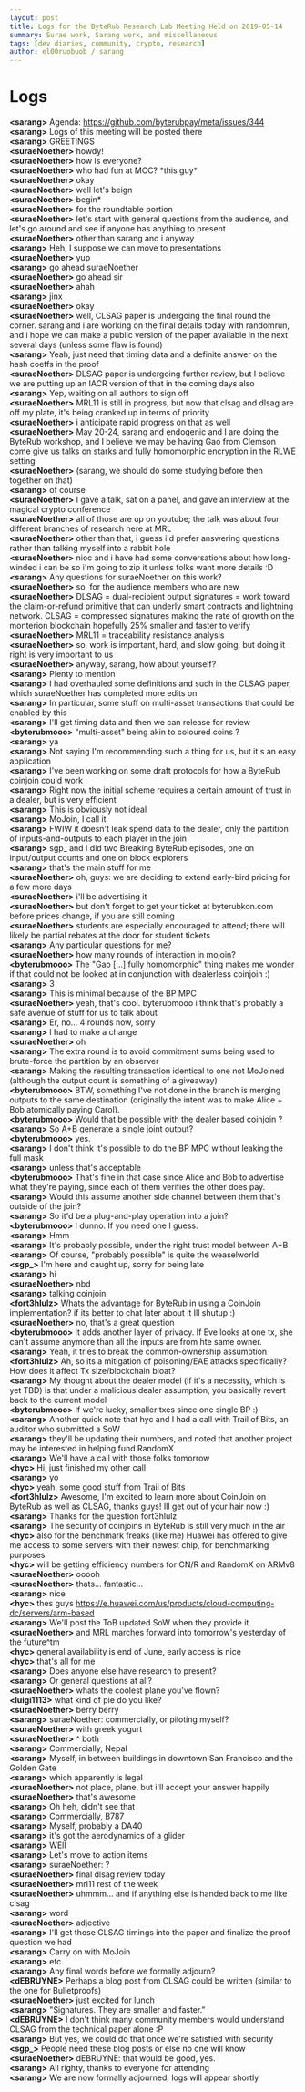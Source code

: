 ```yaml
---
layout: post
title: Logs for the ByteRub Research Lab Meeting Held on 2019-05-14
summary: Surae work, Sarang work, and miscellaneous
tags: [dev diaries, community, crypto, research]
author: el00ruobuob / sarang
---
```


# Logs  

**\<sarang>** Agenda: https://github.com/byterubpay/meta/issues/344  
**\<sarang>** Logs of this meeting will be posted there  
**\<sarang>** GREETINGS  
**\<suraeNoether>** howdy!  
**\<suraeNoether>** how is everyone?  
**\<suraeNoether>** who had fun at MCC? \*this guy\*  
**\<suraeNoether>** okay  
**\<suraeNoether>** well let's beign  
**\<suraeNoether>** begin\*  
**\<suraeNoether>** for the roundtable portion  
**\<suraeNoether>** let's start with general questions from the audience, and let's go around and see if anyone has anything to present  
**\<suraeNoether>** other than sarang and i anyway  
**\<sarang>** Heh, I suppose we can move to presentations  
**\<suraeNoether>** yup  
**\<sarang>** go ahead suraeNoether   
**\<suraeNoether>** go ahead sir  
**\<suraeNoether>** ahah  
**\<sarang>** jinx  
**\<suraeNoether>** okay  
**\<suraeNoether>** well, CLSAG paper is undergoing the final round the corner. sarang and i are working on the final details today with randomrun, and i hope we can make a public version of the paper available in the next several days (unless some flaw is found)  
**\<sarang>** Yeah, just need that timing data and a definite answer on the hash coeffs in the proof  
**\<suraeNoether>** DLSAG paper is undergoing further review, but I believe we are putting up an IACR version of that in the coming days also  
**\<sarang>** Yep, waiting on all authors to sign off  
**\<suraeNoether>** MRL11 is still in progress, but now that clsag and dlsag are off my plate, it's being cranked up in terms of priority  
**\<suraeNoether>** i anticipate rapid progress on that as well  
**\<suraeNoether>** May 20-24, sarang and endogenic and I are doing the ByteRub workshop, and I believe we may be having Gao from Clemson come give us talks on starks and fully homomorphic encryption in the RLWE setting  
**\<suraeNoether>** (sarang, we should do some studying before then together on that)  
**\<sarang>** of course  
**\<suraeNoether>** I gave a talk, sat on a panel, and gave an interview at the magical crypto conference  
**\<suraeNoether>** all of those are up on youtube; the talk was about four different branches of research here at MRL  
**\<suraeNoether>** other than that, i guess i'd prefer answering questions rather than talking myself into a rabbit hole  
**\<suraeNoether>** nioc and i have had some conversations about how long-winded i can be so i'm going to zip it unless folks want more details :D  
**\<sarang>** Any questions for suraeNoether on this work?  
**\<suraeNoether>** so, for the audience members who are new  
**\<suraeNoether>** DLSAG = dual-recipient output signatures = work toward the claim-or-refund primitive that can underly smart contracts and lightning network. CLSAG = compressed signatures making the rate of growth on the monterion blockchain hopefully 25% smaller and faster to verify  
**\<suraeNoether>** MRL11 = traceability resistance analysis  
**\<suraeNoether>** so, work is important, hard, and slow going, but doing it right is very important to us  
**\<suraeNoether>** anyway, sarang, how about yourself?  
**\<sarang>** Plenty to mention  
**\<sarang>** I had overhauled some definitions and such in the CLSAG paper, which suraeNoether has completed more edits on  
**\<sarang>** In particular, some stuff on multi-asset transactions that could be enabled by this  
**\<sarang>** I'll get timing data and then we can release for review  
**\<byterubmooo>** "multi-asset" being akin to coloured coins ?  
**\<sarang>** ya  
**\<sarang>** Not saying I'm recommending such a thing for us, but it's an easy application  
**\<sarang>** I've been working on some draft protocols for how a ByteRub coinjoin could work  
**\<sarang>** Right now the initial scheme requires a certain amount of trust in a dealer, but is very efficient  
**\<sarang>** This is obviously not ideal  
**\<sarang>** MoJoin, I call it  
**\<sarang>** FWIW it doesn't leak spend data to the dealer, only the partition of inputs-and-outputs to each player in the join  
**\<sarang>** sgp\_ and I did two Breaking ByteRub episodes, one on input/output counts and one on block explorers  
**\<sarang>** that's the main stuff for me  
**\<suraeNoether>** oh, guys: we are deciding to extend early-bird pricing for a few more days  
**\<suraeNoether>** i'll be advertising it  
**\<suraeNoether>** but don't forget to get your ticket at byterubkon.com before prices change, if you are still coming  
**\<suraeNoether>** students are especially encouraged to attend; there will likely be partial rebates at the door for student tickets  
**\<sarang>** Any particular questions for me?  
**\<suraeNoether>** how many rounds of interaction in mojoin?  
**\<byterubmooo>** The "Gao [...] fully homomorphic" thing makes me wonder if that could not be looked at in conjunction with dealerless coinjoin :)  
**\<sarang>** 3  
**\<sarang>** This is minimal because of the BP MPC  
**\<suraeNoether>** yeah, that's cool. byterubmooo i think that's probably a safe avenue of stuff for us to talk about  
**\<sarang>** Er, no... 4 rounds now, sorry  
**\<sarang>** I had to make a change  
**\<suraeNoether>** oh  
**\<sarang>** The extra round is to avoid commitment sums being used to brute-force the partition by an observer  
**\<sarang>** Making the resulting transaction identical to one not MoJoined (although the output count is something of a giveaway)  
**\<byterubmooo>** BTW, something I've not done in the branch is merging outputs to the same destination (originally the intent was to make Alice + Bob atomically paying Carol).  
**\<byterubmooo>** Would that be possible with the dealer based coinjoin ?  
**\<sarang>** So A+B generate a single joint output?  
**\<byterubmooo>** yes.  
**\<sarang>** I don't think it's possible to do the BP MPC without leaking the full mask  
**\<sarang>** unless that's acceptable  
**\<byterubmooo>** That's fine in that case since Alice and Bob to advertise what they're paying, since each of them verifies the other does pay.  
**\<sarang>** Would this assume another side channel between them that's outside of the join?  
**\<sarang>** So it'd be a plug-and-play operation into a join?  
**\<byterubmooo>** I dunno. If you need one I guess.  
**\<sarang>** Hmm  
**\<sarang>** It's probably possible, under the right trust model between A+B  
**\<sarang>** Of course, "probably possible" is quite the weaselworld  
**\<sgp\_>** I'm here and caught up, sorry for being late  
**\<sarang>** hi  
**\<suraeNoether>** nbd  
**\<sarang>** talking coinjoin  
**\<fort3hlulz>** Whats the advantage for ByteRub in using a CoinJoin implementation? if its better to chat later about it Ill shutup :)  
**\<suraeNoether>** no, that's a great question  
**\<byterubmooo>** It adds another layer of privacy. If Eve looks at one tx, she can't assume anymore than all the inputs are from hte same owner.  
**\<sarang>** Yeah, it tries to break the common-ownership assumption  
**\<fort3hlulz>** Ah, so its a mitigation of poisoning/EAE attacks specifically? How does it affect Tx size/blockchain bloat?  
**\<sarang>** My thought about the dealer model (if it's a necessity, which is yet TBD) is that under a malicious dealer assumption, you basically revert back to the current model  
**\<byterubmooo>** If we're lucky, smaller txes since one single BP :)  
**\<sarang>** Another quick note that hyc and I had a call with Trail of Bits, an auditor who submitted a SoW  
**\<sarang>** they'll be updating their numbers, and noted that another project may be interested in helping fund RandomX  
**\<sarang>** We'll have a call with those folks tomorrow  
**\<hyc>** Hi, just finished my other call  
**\<sarang>** yo  
**\<hyc>** yeah, some good stuff from Trail of Bits  
**\<fort3hlulz>** Awesome, I'm excited to learn more about CoinJoin on ByteRub as well as CLSAG, thanks guys! Ill get out of your hair now :)  
**\<sarang>** Thanks for the question fort3hlulz   
**\<sarang>** The security of coinjoins in ByteRub is still very much in the air  
**\<hyc>** also for the benchmark freaks (like me) Huawei has offered to give me access to some servers with their newest chip, for benchmarking purposes  
**\<hyc>** will be getting efficiency numbers for CN/R and RandomX on ARMv8  
**\<suraeNoether>** ooooh  
**\<suraeNoether>** thats... fantastic...  
**\<sarang>** nice  
**\<hyc>** thes guys https://e.huawei.com/us/products/cloud-computing-dc/servers/arm-based  
**\<sarang>** We'll post the ToB updated SoW when they provide it  
**\<suraeNoether>** and MRL marches forward into tomorrow's yesterday of the future^tm  
**\<hyc>** general availability is end of June, early access is nice  
**\<hyc>** that's all for me  
**\<sarang>** Does anyone else have research to present?  
**\<sarang>** Or general questions at all?  
**\<suraeNoether>** whats the coolest plane you've flown?  
**\<luigi1113>** what kind of pie do you like?  
**\<suraeNoether>** berry berry  
**\<sarang>** suraeNoether: commercially, or piloting myself?  
**\<suraeNoether>** with greek yogurt  
**\<suraeNoether>** ^ both  
**\<sarang>** Commercially, Nepal  
**\<sarang>** Myself, in between buildings in downtown San Francisco and the Golden Gate  
**\<sarang>** which apparently is legal  
**\<suraeNoether>** not place, plane, but i'll accept your answer happily  
**\<suraeNoether>** that's awesome  
**\<sarang>** Oh heh, didn't see that  
**\<sarang>** Commercially, B787  
**\<sarang>** Myself, probably a DA40  
**\<sarang>** it's got the aerodynamics of a glider  
**\<sarang>** WEll  
**\<sarang>** Let's move to action items  
**\<sarang>** suraeNoether: ?  
**\<suraeNoether>** final dlsag review today  
**\<suraeNoether>** mrl11 rest of the week  
**\<suraeNoether>** uhmmm... and if anything else is handed back to me like clsag  
**\<sarang>** word  
**\<suraeNoether>** adjective  
**\<sarang>** I'll get those CLSAG timings into the paper and finalize the proof question we had  
**\<sarang>** Carry on with MoJoin  
**\<sarang>** etc.  
**\<sarang>** Any final words before we formally adjourn?  
**\<dEBRUYNE>** Perhaps a blog post from CLSAG could be written (similar to the one for Bulletproofs)  
**\<suraeNoether>** just excited for lunch  
**\<sarang>** "Signatures. They are smaller and faster."  
**\<dEBRUYNE>** I don't think many community members would understand CLSAG from the technical paper alone :P  
**\<sarang>** But yes, we could do that once we're satisfied with security  
**\<sgp\_>** People need these blog posts or else no one will know  
**\<suraeNoether>** dEBRUYNE: that would be good, yes.  
**\<sarang>** All righty, thanks to everyone for attending  
**\<sarang>** We are now formally adjourned; logs will appear shortly  
